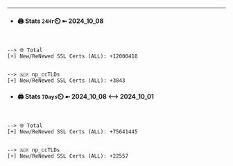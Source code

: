 

---
- #### 🖨️ **Stats** `24Hr`⏲️ ➼ 2024_10_08
```console


--> 🌐 Total
[+] New/ReNewed SSL Certs (ALL): +12000418


--> 🇳🇵 np_ccTLDs
[+] New/ReNewed SSL Certs (ALL): +3843

```

- #### 🖨️ **Stats** `7Days`⏲️ ➼ 2024_10_08 <--> 2024_10_01
```console


--> 🌐 Total
[+] New/ReNewed SSL Certs (ALL): +75641445


--> 🇳🇵 np_ccTLDs
[+] New/ReNewed SSL Certs (ALL): +22557

```

